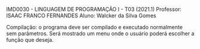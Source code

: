 IMD0030 - LINGUAGEM DE PROGRAMAÇÃO I - T03 (2021.1)
Professor: ISAAC FRANCO FERNANDES
Aluno: Walcker da Silva Gomes

Compilação: o programa deve ser compilado e executado normalmente sem parâmetros.
Será mostrado um menu onde o usuário poderá escolher a função que deseja.